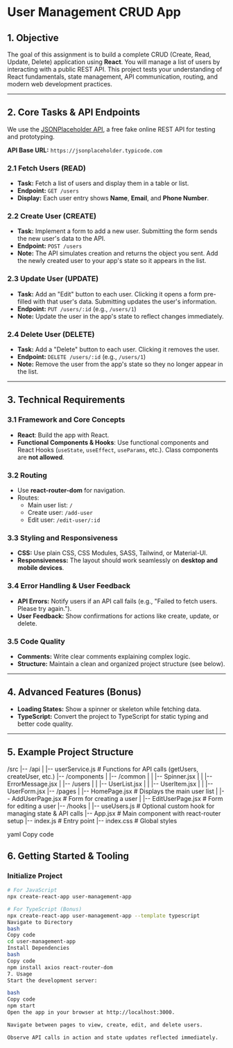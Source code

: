 # User Management CRUD App

## 1. Objective
The goal of this assignment is to build a complete CRUD (Create, Read, Update, Delete) application using **React**. You will manage a list of users by interacting with a public REST API. This project tests your understanding of React fundamentals, state management, API communication, routing, and modern web development practices.

---

## 2. Core Tasks & API Endpoints
We use the [JSONPlaceholder API](https://jsonplaceholder.typicode.com), a free fake online REST API for testing and prototyping.

**API Base URL:** `https://jsonplaceholder.typicode.com`

### 2.1 Fetch Users (READ)
- **Task:** Fetch a list of users and display them in a table or list.
- **Endpoint:** `GET /users`
- **Display:** Each user entry shows **Name**, **Email**, and **Phone Number**.

### 2.2 Create User (CREATE)
- **Task:** Implement a form to add a new user. Submitting the form sends the new user's data to the API.
- **Endpoint:** `POST /users`
- **Note:** The API simulates creation and returns the object you sent. Add the newly created user to your app's state so it appears in the list.

### 2.3 Update User (UPDATE)
- **Task:** Add an "Edit" button to each user. Clicking it opens a form pre-filled with that user's data. Submitting updates the user's information.
- **Endpoint:** `PUT /users/:id` (e.g., `/users/1`)
- **Note:** Update the user in the app's state to reflect changes immediately.

### 2.4 Delete User (DELETE)
- **Task:** Add a "Delete" button to each user. Clicking it removes the user.
- **Endpoint:** `DELETE /users/:id` (e.g., `/users/1`)
- **Note:** Remove the user from the app's state so they no longer appear in the list.

---

## 3. Technical Requirements

### 3.1 Framework and Core Concepts
- **React**: Build the app with React.
- **Functional Components & Hooks**: Use functional components and React Hooks (`useState`, `useEffect`, `useParams`, etc.). Class components are **not allowed**.

### 3.2 Routing
- Use **react-router-dom** for navigation.
- Routes:
  - Main user list: `/`
  - Create user: `/add-user`
  - Edit user: `/edit-user/:id`

### 3.3 Styling and Responsiveness
- **CSS:** Use plain CSS, CSS Modules, SASS, Tailwind, or Material-UI.
- **Responsiveness:** The layout should work seamlessly on **desktop and mobile devices**.

### 3.4 Error Handling & User Feedback
- **API Errors:** Notify users if an API call fails (e.g., "Failed to fetch users. Please try again.").
- **User Feedback:** Show confirmations for actions like create, update, or delete.

### 3.5 Code Quality
- **Comments:** Write clear comments explaining complex logic.
- **Structure:** Maintain a clean and organized project structure (see below).

---

## 4. Advanced Features (Bonus)
- **Loading States:** Show a spinner or skeleton while fetching data.
- **TypeScript:** Convert the project to TypeScript for static typing and better code quality.

---
## 5. Example Project Structure
/src
|-- /api
| |-- userService.js # Functions for API calls (getUsers, createUser, etc.)
|-- /components
| |-- /common
| | |-- Spinner.jsx
| | |-- ErrorMessage.jsx
| |-- /users
| | |-- UserList.jsx
| | |-- UserItem.jsx
| | |-- UserForm.jsx
|-- /pages
| |-- HomePage.jsx # Displays the main user list
| |-- AddUserPage.jsx # Form for creating a user
| |-- EditUserPage.jsx # Form for editing a user
|-- /hooks
| |-- useUsers.js # Optional custom hook for managing state & API calls
|-- App.jsx # Main component with react-router setup
|-- index.js # Entry point
|-- index.css # Global styles

yaml
Copy code



## 6. Getting Started & Tooling

### Initialize Project
```bash
# For JavaScript
npx create-react-app user-management-app

# For TypeScript (Bonus)
npx create-react-app user-management-app --template typescript
Navigate to Directory
bash
Copy code
cd user-management-app
Install Dependencies
bash
Copy code
npm install axios react-router-dom
7. Usage
Start the development server:

bash
Copy code
npm start
Open the app in your browser at http://localhost:3000.

Navigate between pages to view, create, edit, and delete users.

Observe API calls in action and state updates reflected immediately.

